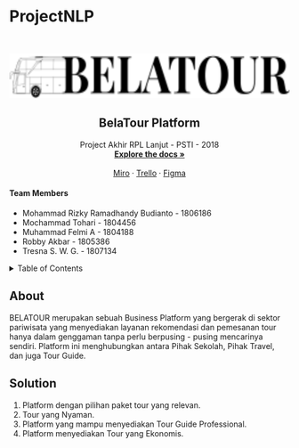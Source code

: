 # ProjectNLP

<!-- PROJECT LOGO -->
<br />
<p align="center">
  <a href="https://github.com/Robby-Akbar/Belatour">
    <img src="public/assets/images/files/logo.png" alt="Logo" height="80">
  </a>

  <h2 align="center">BelaTour Platform</h2>

  <p align="center">
    Project Akhir RPL Lanjut - PSTI - 2018
    <br />
    <a href="https://docs.google.com/presentation/d/1kjsK6JoQMIfMCq3I9AkoclfQwvljWTLToohWqKNQU-A/edit?usp=sharing"><strong>Explore the docs »</strong></a>
    <br />
    <br />
    <a href="https://miro.com/app/board/o9J_lqvNY0M=/">Miro</a>
    ·
    <a href="https://trello.com/b/jcdS28cA/belatour">Trello</a>
    ·
    <a href="https://www.figma.com/file/Ya29vG6ne8bAvXj11mSSAU/Prototype-BELATOUR">Figma</a>
  </p>
</p>

<h4>Team Members</h4>
<ul>
  <li>Mohammad Rizky Ramadhandy Budianto - 1806186</li>
  <li>Mochammad Tohari - 1804456</li>
  <li>Muhammad Felmi A - 1804188</li>
  <li>Robby Akbar - 1805386</li>
  <li>Tresna S. W. G. - 1807134</li>
</ul>

<!-- TABLE OF CONTENTS -->
<details>
  <summary>Table of Contents</summary>
  <ol>
    <li><a href="#about">About</a></li>
    <li><a href="#solution">Solution</a></li>
  </ol>
</details>

## About
BELATOUR merupakan sebuah Business Platform yang bergerak di sektor pariwisata yang menyediakan layanan rekomendasi dan pemesanan tour hanya dalam genggaman tanpa perlu berpusing - pusing mencarinya sendiri. Platform ini menghubungkan antara Pihak Sekolah, Pihak Travel, dan juga Tour Guide.

## Solution
1. Platform dengan pilihan paket tour yang relevan.
2. Tour yang Nyaman.
3. Platform yang mampu menyediakan Tour Guide Professional.
4. Platform menyediakan Tour yang Ekonomis.

